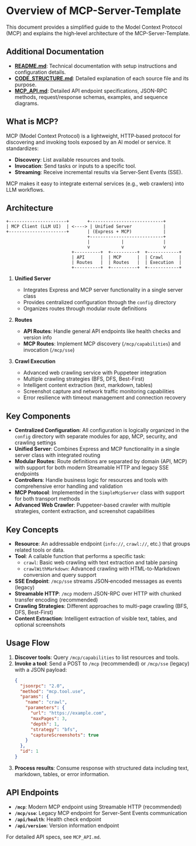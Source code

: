 # Overview of MCP-Server-Template

This document provides a simplified guide to the Model Context Protocol (MCP) and explains the high‑level architecture of the MCP-Server-Template.

## Additional Documentation

- **[README.md](README.md)**: Technical documentation with setup instructions and configuration details.
- **[CODE_STRUCTURE.md](CODE_STRUCTURE.md)**: Detailed explanation of each source file and its purpose.
- **[MCP_API.md](MCP_API.md)**: Detailed API endpoint specifications, JSON-RPC methods, request/response schemas, examples, and sequence diagrams.

## What is MCP?
MCP (Model Context Protocol) is a lightweight, HTTP‑based protocol for discovering and invoking tools exposed by an AI model or service. It standardizes:

- **Discovery**: List available resources and tools.
- **Invocation**: Send tasks or inputs to a specific tool.
- **Streaming**: Receive incremental results via Server‑Sent Events (SSE).

MCP makes it easy to integrate external services (e.g., web crawlers) into LLM workflows.

## Architecture

```
+----------------------+       +----------------------------+
| MCP Client (LLM UI)  | <----> | Unified Server            |
+----------------------+       | (Express + MCP)            |
                               +----------------------------+
                               |            |               |
                               v            v               v
                         +----------+  +----------+  +------------+
                         | API      |  | MCP      |  | Crawl      |
                         | Routes   |  | Routes   |  | Execution  |
                         +----------+  +----------+  +------------+
```

1. **Unified Server**
   - Integrates Express and MCP server functionality in a single server class
   - Provides centralized configuration through the `config` directory
   - Organizes routes through modular route definitions

2. **Routes**
   - **API Routes**: Handle general API endpoints like health checks and version info
   - **MCP Routes**: Implement MCP discovery (`/mcp/capabilities`) and invocation (`/mcp/sse`)

3. **Crawl Execution**
   - Advanced web crawling service with Puppeteer integration
   - Multiple crawling strategies (BFS, DFS, Best-First)
   - Intelligent content extraction (text, markdown, tables)
   - Screenshot capture and network traffic monitoring capabilities
   - Error resilience with timeout management and connection recovery

## Key Components

- **Centralized Configuration**: All configuration is logically organized in the `config` directory with separate modules for app, MCP, security, and crawling settings
- **Unified Server**: Combines Express and MCP functionality in a single server class with integrated routing
- **Modular Routes**: Route definitions are separated by domain (API, MCP) with support for both modern Streamable HTTP and legacy SSE endpoints
- **Controllers**: Handle business logic for resources and tools with comprehensive error handling and validation
- **MCP Protocol**: Implemented in the `SimpleMcpServer` class with support for both transport methods
- **Advanced Web Crawler**: Puppeteer-based crawler with multiple strategies, content extraction, and screenshot capabilities

## Key Concepts

- **Resource**: An addressable endpoint (`info://`, `crawl://`, etc.) that groups related tools or data.
- **Tool**: A callable function that performs a specific task:
  - `crawl`: Basic web crawling with text extraction and table parsing
  - `crawlWithMarkdown`: Advanced crawling with HTML-to-Markdown conversion and query support
- **SSE Endpoint**: `/mcp/sse` streams JSON‑encoded messages as events (legacy)
- **Streamable HTTP**: `/mcp` modern JSON-RPC over HTTP with chunked transfer encoding (recommended)
- **Crawling Strategies**: Different approaches to multi-page crawling (BFS, DFS, Best-First)
- **Content Extraction**: Intelligent extraction of visible text, tables, and optional screenshots

## Usage Flow

1. **Discover tools**: Query `/mcp/capabilities` to list resources and tools.
2. **Invoke a tool**: Send a POST to `/mcp` (recommended) or `/mcp/sse` (legacy) with a JSON payload:
   ```json
   {
     "jsonrpc": "2.0",
     "method": "mcp.tool.use",
     "params": {
       "name": "crawl",
       "parameters": { 
         "url": "https://example.com",
         "maxPages": 3,
         "depth": 1,
         "strategy": "bfs",
         "captureScreenshots": true
       }
     },
     "id": 1
   }
   ```
3. **Process results**: Consume response with structured data including text, markdown, tables, or error information.

## API Endpoints

- **`/mcp`**: Modern MCP endpoint using Streamable HTTP (recommended)
- **`/mcp/sse`**: Legacy MCP endpoint for Server-Sent Events communication
- **`/api/health`**: Health check endpoint
- **`/api/version`**: Version information endpoint

For detailed API specs, see `MCP_API.md`.